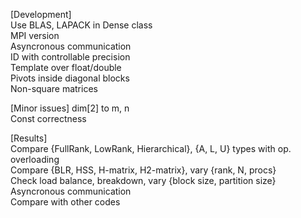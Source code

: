 [Development]  
Use BLAS, LAPACK in Dense class  
MPI version  
Asyncronous communication  
ID with controllable precision  
Template over float/double  
Pivots inside diagonal blocks  
Non-square matrices

[Minor issues]
dim[2] to m, n  
Const correctness  

[Results]  
Compare {FullRank, LowRank, Hierarchical}, {A, L, U} types with op. overloading  
Compare {BLR, HSS, H-matrix, H2-matrix}, vary {rank, N, procs}  
Check load balance, breakdown, vary {block size, partition size}  
Asyncronous communication  
Compare with other codes  